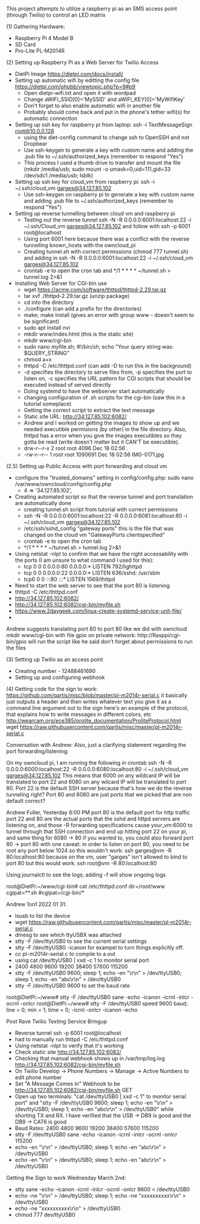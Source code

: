 This project attempts to utilize a raspberry pi as an SMS access point (through Twilio) to control an LED matrix

(1) Gathering Hardware:
- Raspberry Pi 4 Model B
- SD Card
- Pro-Lite PL-M2014R

(2) Setting up Raspberry Pi as a Web Server for Twilio Access
- DietPi Image https://dietpi.com/docs/install/
- Setting up automatic wifi by editting the config file https://dietpi.com/phpbb/viewtopic.php?p=9#p9
  - Open dietpi-wifi.txt and open it with wordpad
  - Change aWIFI_SSID[0]='MySSID' and aWIFI_KEY[0]='MyWifiKey'
  - Don't forget to also enable automatic wifi in another file
  - Probably should come back and put in the phone's tether wifi(s) for automatic connection
- Setting up ssh key for raspberry pi from laptop: ssh -i TextMessageSign root@10.0.0.128
  - using the diet-config command to change ssh to OpenSSH and not Dropbear
  - Use ssh-keygen to generate a key with custom name and adding the .pub file to ~/.ssh/authorized_keys (remember to respond "Yes")
  - This process I used a thumb drive to transfer and mount the file (mkdir /media/usb; sudo mount -o umask=0,uid=111,gid=33 /dev/sdc1 /media/usb; lsblk)
- Setting up ssh key for cloud_vm from raspberry pi: ssh -i ~/.ssh/cloud_vm garges@34.127.85.102
  - Use ssh-keygen on raspberry pi to generate a key with custom name and adding .pub file to ~/.ssh/authorized_keys (remember to respond "Yes")
- Setting up reverse tunnelling between cloud vm and raspberry pi
  - Testing out the reverse tunnel ssh -N -R 0.0.0.0:6001:localhost:22 -i ~/.ssh/Cloud_vm garges@34.127.85.102 and follow with ssh -p 6001 root@localhost
  - Using port 6001 here because there was a conflict with the reverse tunnelling known_hosts with the owncloud_pi 
  - Creating tunnel.sh with correct permissions (chmod 777 tunnel.sh) and adding in ssh -N -R 0.0.0.0:6001:localhost:22 -i ~/.ssh/cloud_vm garges@34.127.85.102
  - crontab -e to open the cron tab and */1 * * * * ~/tunnel.sh > tunnel.log 2>&1
- Installing Web Server for CGI-bin use 
  - wget https://acme.com/software/thttpd/thttpd-2.29.tar.gz
  - tar xvf ./thttpd-2.29.tar.gz (unzip package)
  - cd into the directory
  - ./configure (can add a prefix for the directories)
  - make; make install (gives an error with group www - doesn't seem to be significant)
  - sudo apt install nvi
  - mkdir www/index.html (this is the static site)
  - mkdir www/cgi-bin
  - sudo nano myfile.sh; #!/bin/sh; echo "Your query string was: $QUERY_STRING"
  - chmod a+x
  - thttpd -C /etc/thttpd.conf (can add -D to run this in the background)
  - -d specifies the directory to serve files from, -p specifies the port to listen on, -c specifies the URL pattern for CGI scripts that should be executed instead of served directly
  - Doing systemd to have the webserver start automatically
  - changing configuration of .sh scripts for the cgi-bin (saw this in a tutorial someplace)
  - Getting the correct script to extract the text message
  - Static site URL: http://34.127.85.102:6082/
  - Andrew and I worked on getting the images to show up and we needed executible permisions (by other) in the file directory. Also, thttpd has a error when you give the images executibles so they gotta be read (write doesn't matter but it CAN'T be executible). 
  - drw-r--r-x 2 root root     4096 Dec 18 02:56 .
  - -rw-r--r-- 1 root root  1090691 Dec 18 02:56 IMG-0171.jpg


(2.5) Setting up Public Access with port forwarding and cloud vm 
- configure the "trusted_domains" setting in config/config.php: sudo nano /var/www/owncloud/config/config.php
  - 4 => '34.127.85.102', 
- Creating automated script so that the reverse tunnel and port translation are automatically done
  - creating tunnel.sh script from tutorial with correct permissions
  - ssh -N -R 0.0.0.0:6001:localhost:22 -R 0.0.0.0:6081:localhost:80 -i ~/.ssh/cloud_vm garges@34.127.85.102
  - /etc/ssh/sshd_config "gateway ports" this is the file that was changed on the cloud vm "GatewayPorts clientspecified"
  - crontab -e to open the cron tab
  - */1 * * * * ~/tunnel.sh > tunnel.log 2>&1
- Using netstat -nlpt to confirm that we have the right accessability with the ports (I am unsure to what command I used for this):
  - tcp        0      0 0.0.0.0:80              0.0.0.0:*               LISTEN      792/lighttpd        
  - tcp        0      0 0.0.0.0:22              0.0.0.0:*               LISTEN      636/sshd: /usr/sbin 
  - tcp6       0      0 :::80                   :::*                    LISTEN      1569/thttpd 
- Need to start the web server to see that the port 80 is listening
- thttpd -C /etc/thttpd.conf
- http://34.127.85.102:6082/
- http://34.127.85.102:6082/cgi-bin/myfile.sh
- https://www.2daygeek.com/linux-create-systemd-service-unit-file/
- 

Andrew suggests translating port 80 to port 80 like we did with owncloud
mkdir www/cgi-bin with file gpio
on private network: http://Rasppi/cgi-bin/gpio will run the script like he said
don't forget about permissions to run the files 


(3) Setting up Twilio as an access point 
- Creating number - 12488461690
- Setting up and configuring webhook

(4) Getting code for the sign to work:
https://github.com/qartis/misc/blob/master/pl-m2014r-serial.c
it basically just outputs a header and then writes whatever text you give it as a command line argument out to the sign
here's an example of the protocol, that explains how to write messages in different colors, etc
http://wearcam.org/ece385/prolite_documentation/ProliteProtocol.html
wget https://raw.githubusercontent.com/qartis/misc/master/pl-m2014r-serial.c

Conversation with Andrew:
Also, just a clarifying statement regarding the port forwarding/listening: 

On my owncloud pi, I am running the following in crontab 
ssh -N -R 0.0.0.0:6000:localhost:22 -R 0.0.0.0:6080:localhost:80 -i ~/.ssh/cloud_vm garges@34.127.85.102
This means that 6000 on any wildcard IP will be translated to port 22 and 6080 on any wilcard IP will be translated to port 80.
Port 22 is the default SSH server because that's how we do the reverse tunneling right? Port 80 and 6080 are just ports that we picked that are non default correct?

Andrew Fuller, Yesterday 6:00 PM
port 80 is the default port for http traffic
port 22 and 80 are the actual ports that the sshd and httpd servers are listening on,
and those -R forwarding specifications cause your_vm:6000 to tunnel through that SSH connection and end up hitting port 22 on your pi,
and same thing for 6080 -> 80
if you wanted to, you could also forward port 80 -> port 80
with one caveat: in order to listen on port 80, you need to be root
any port below 1024
so this wouldn't work:
ssh garges@vm -R 80:localhost:80
because on the vm, user "garges" isn't allowed to bind to port 80
but this would work:
ssh root@vm -R 80:localhost:80

Using journalctl to see the logs; adding -f will show ongoing logs 

root@DietPi:~/www/cgi-bin# cat /etc/thttpd.conf 
dir=/root/www
cgipat=**.sh
#cgipat=/cgi-bin/*

Andrew 1on1 2022 01 31:
- lsusb to list the device
- wget https://raw.githubusercontent.com/qartis/misc/master/pl-m2014r-serial.c
- dmesg to see which ttyUSBX was attached
- stty -F /dev/ttyUSB0 to see the current serial settings 
- stty -F /dev/ttyUSB0 -icanon for exampel to turn things explicitly off. 
- cc pl-m2014r-serial.c  to compile to a.out
- using cat /dev/ttyUSB0 | xxd -c 1 to monitor serial port
- 2400 4800 9600 19200 38400 57600 115200
- stty -F /dev/ttyUSB0 9600; sleep 1; echo -en "<ID01>\r\n" > /dev/ttyUSB0; sleep 1; echo -en "<ID01>abc\r\n" > /dev/ttyUSB0
- stty -F /dev/ttyUSB0 9600 to set the baud rate

root@DietPi:~/www# stty -F /dev/ttyUSB0 sane  -echo -icanon -icrnl -inlcr -ocrnl -onlcr
root@DietPi:~/www# stty -F /dev/ttyUSB0
speed 9600 baud; line = 0;
min = 1; time = 0;
-icrnl
-onlcr
-icanon -echo
  
Post Rave Twilio Texting Service Bringup
- Reverse tunnel ssh -p 6001 root@localhost
- had to manually run thttpd -C /etc/thttpd.conf
- Using netstat -nlpt to verify that it's working
- Check static site http://34.127.85.102:6082/
- Checking that manual webhook shows up in /var/tmp/log.log http://34.127.85.102:6082/cgi-bin/myfile.sh
- On Twilio Develop -> Phone Numbers -> Manage -> Active Numbers to edit phone number
- Set "A Message Comes in" Webhook to be http://34.127.85.102:6082/cgi-bin/myfile.sh GET
- Open up two terminals: "cat /dev/ttyUSB0 | xxd -c 1" to monitor serial port" and "stty -F /dev/ttyUSB0 9600; sleep 1; echo -en "<ID01>\r\n" > /dev/ttyUSB0; sleep 1; echo -en "<ID01>abc\r\n" > /dev/ttyUSB0" while shorting TX and RX. I have verified that the USB -> DB9 is good and the DB9 -> CAT6 is good
- Baud Rates: 2400 4800 9600 19200 38400 57600 115200
- stty -F /dev/ttyUSB0 sane  -echo -icanon -icrnl -inlcr -ocrnl -onlcr 115200
- echo -en "<ID00>\r\n" > /dev/ttyUSB0; sleep 1; echo -en "<ID00><PA>abc\r\n" > /dev/ttyUSB0
- echo -en "<ID01>\r\n" > /dev/ttyUSB0; sleep 1; echo -en "<ID01><PA>abc\r\n" > /dev/ttyUSB0

  
Getting the Sign to work Wednesday March 2nd: 
- stty sane -echo -icanon -icrnl -inlcr -ocrnl -onlcr 9600 < /dev/ttyUSB0
- echo -ne "<ID00>\r\n" > /dev/ttyUSB0; sleep 1; echo -ne "<ID00><PA>xxxxxxxxxx\r\n" > /dev/ttyUSB0
- echo -ne "<ID00><PA>xxxxxxxxxx\r\n" > /dev/ttyUSB0
- chmod 777 dev/ttyUSB0
